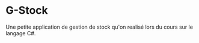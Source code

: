 # G-Stock
 Une petite application de gestion de stock qu'on realisé lors du cours sur le langage C#. 

